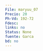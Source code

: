 ```yaml
---
File: maryuu_07
Precio: 20
Ph-Vd: 192-72
Fdesc: 
links: no
Status: None
fuente: Garca
bd: no
---
```

